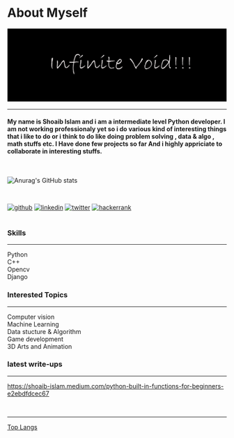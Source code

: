 # About Myself



![I am GitHub Readme Generator's creator](https://raw.githubusercontent.com/TheGreatestShoaib/TheGreatestShoaib/main/void.png)
<hr/>

#### My name is Shoaib Islam and i am a intermediate level Python developer. I am not working professionaly yet so i do various kind of interesting things that i like to do or i think to do like doing problem solving , data & algo , math stuffs etc. I Have done few projects so far And i highly appriciate to collaborate in interesting stuffs.

<br/>

![Anurag's GitHub stats](https://github-readme-stats.vercel.app/api?username=TheGreatestShoaib&show_icons=true&theme=tokyonight)

<br/>

[<img src='https://cdn.jsdelivr.net/npm/simple-icons@3.0.1/icons/github.svg' alt='github' height='40'>](https://github.com/TheGreatestShoaib)  [<img src='https://cdn.jsdelivr.net/npm/simple-icons@3.0.1/icons/linkedin.svg' alt='linkedin' height='40'>](https://www.linkedin.com/in/https://www.linkedin.com/in/shoaib-islam-6827251b7//)  [<img src='https://cdn.jsdelivr.net/npm/simple-icons@3.0.1/icons/twitter.svg' alt='twitter' height='40'>](https://twitter.com/https://twitter.com/shoaibs_sorrow)  [<img src='https://cdn.jsdelivr.net/npm/simple-icons@3.0.1/icons/hackerrank.svg' alt='hackerrank' height='40'>](https://www.hackerrank.com/shoaib_islam)  
<br/>

### Skills
<hr/>
Python <br/>
C++ <br/>
Opencv <br/>
Django <br/>

### Interested Topics
<hr/>
Computer vision<br/>
Machine Learning<br/>
Data stucture & Algorithm<br/>
Game development <br/>
3D Arts and Animation <br/>

### latest write-ups
<hr/>

https://shoaib-islam.medium.com/python-built-in-functions-for-beginners-e2ebdfdcec67<br/>


<br/><hr/>


[Top Langs](https://github-readme-stats.vercel.app/api/top-langs/?username=TheGreatestShoaib)






